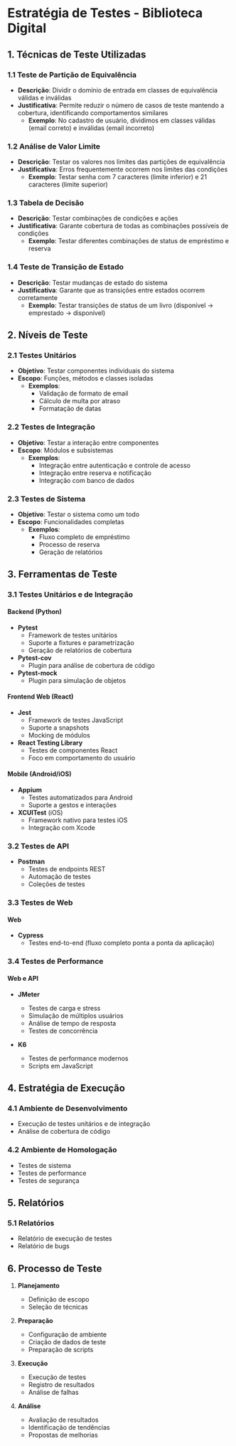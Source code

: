# Estratégia de Testes - Biblioteca Digital

## 1. Técnicas de Teste Utilizadas

### 1.1 Teste de Partição de Equivalência

- **Descrição**: Dividir o domínio de entrada em classes de equivalência válidas e inválidas
- **Justificativa**: Permite reduzir o número de casos de teste mantendo a cobertura, identificando comportamentos similares
  - **Exemplo**: No cadastro de usuário, dividimos em classes válidas (email correto) e inválidas (email incorreto)

### 1.2 Análise de Valor Limite

- **Descrição**: Testar os valores nos limites das partições de equivalência
- **Justificativa**: Erros frequentemente ocorrem nos limites das condições
  - **Exemplo**: Testar senha com 7 caracteres (limite inferior) e 21 caracteres (limite superior)

### 1.3 Tabela de Decisão

- **Descrição**: Testar combinações de condições e ações
- **Justificativa**: Garante cobertura de todas as combinações possíveis de condições
  - **Exemplo**: Testar diferentes combinações de status de empréstimo e reserva

### 1.4 Teste de Transição de Estado

- **Descrição**: Testar mudanças de estado do sistema
- **Justificativa**: Garante que as transições entre estados ocorrem corretamente
  - **Exemplo**: Testar transições de status de um livro (disponível → emprestado → disponível)

## 2. Níveis de Teste

### 2.1 Testes Unitários

- **Objetivo**: Testar componentes individuais do sistema
- **Escopo**: Funções, métodos e classes isoladas
  - **Exemplos**:
    - Validação de formato de email
    - Cálculo de multa por atraso
    - Formatação de datas

### 2.2 Testes de Integração

- **Objetivo**: Testar a interação entre componentes
- **Escopo**: Módulos e subsistemas
  - **Exemplos**:
    - Integração entre autenticação e controle de acesso
    - Integração entre reserva e notificação
    - Integração com banco de dados

### 2.3 Testes de Sistema

- **Objetivo**: Testar o sistema como um todo
- **Escopo**: Funcionalidades completas
  - **Exemplos**:
    - Fluxo completo de empréstimo
    - Processo de reserva
    - Geração de relatórios

## 3. Ferramentas de Teste

### 3.1 Testes Unitários e de Integração

#### Backend (Python)

- **Pytest**
  - Framework de testes unitários
  - Suporte a fixtures e parametrização
  - Geração de relatórios de cobertura
- **Pytest-cov**
  - Plugin para análise de cobertura de código
- **Pytest-mock**
  - Plugin para simulação de objetos

#### Frontend Web (React)

- **Jest**
  - Framework de testes JavaScript
  - Suporte a snapshots
  - Mocking de módulos
- **React Testing Library**
  - Testes de componentes React
  - Foco em comportamento do usuário

#### Mobile (Android/iOS)

- **Appium**
  - Testes automatizados para Android
  - Suporte a gestos e interações
- **XCUITest** (iOS)
  - Framework nativo para testes iOS
  - Integração com Xcode

### 3.2 Testes de API

- **Postman**
  - Testes de endpoints REST
  - Automação de testes
  - Coleções de testes

### 3.3 Testes de Web

#### Web

- **Cypress**
  - Testes end-to-end (fluxo completo ponta a ponta da aplicação)

### 3.4 Testes de Performance

#### Web e API

- **JMeter**
  - Testes de carga e stress
  - Simulação de múltiplos usuários
  - Análise de tempo de resposta
  - Testes de concorrência

- **K6**
  - Testes de performance modernos
  - Scripts em JavaScript

## 4. Estratégia de Execução

### 4.1 Ambiente de Desenvolvimento

- Execução de testes unitários e de integração
- Análise de cobertura de código

### 4.2 Ambiente de Homologação

- Testes de sistema
- Testes de performance
- Testes de segurança

## 5. Relatórios

### 5.1 Relatórios

- Relatório de execução de testes
- Relatório de bugs

## 6. Processo de Teste

1. **Planejamento**
   - Definição de escopo
   - Seleção de técnicas

2. **Preparação**
   - Configuração de ambiente
   - Criação de dados de teste
   - Preparação de scripts

3. **Execução**
   - Execução de testes
   - Registro de resultados
   - Análise de falhas

4. **Análise**
   - Avaliação de resultados
   - Identificação de tendências
   - Propostas de melhorias